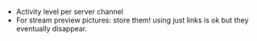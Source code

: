 - Activity level per server channel
- For stream preview pictures: store them! using just links is ok but they eventually disappear.